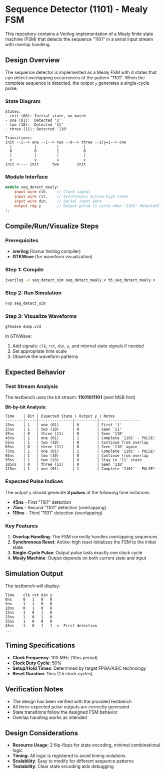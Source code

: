 # Sequence Detector (1101) - Mealy FSM

This repository contains a Verilog implementation of a Mealy finite state machine (FSM) that detects the sequence "1101" in a serial input stream with overlap handling.

## Design Overview

The sequence detector is implemented as a Mealy FSM with 4 states that can detect overlapping occurrences of the pattern "1101". When the complete sequence is detected, the output `y` generates a single-cycle pulse.

### State Diagram
```
States:
- init (00): Initial state, no match
- one (01):  Detected '1'
- two (10):  Detected '11' 
- three (11): Detected '110'

Transitions:
init --1--> one --1--> two --0--> three --1/y=1--> one
  |          |         |           |
  0          0         1           0
  |          |         |           |
  v          v         v           v
init <---- init      two        init
```

### Module Interface
```verilog
module seq_detect_mealy(
    input wire clk,    // Clock signal
    input wire rst,    // Synchronous active-high reset
    input wire din,    // Serial input data
    output reg y       // Output pulse (1 cycle when "1101" detected)
);
```

## Compile/Run/Visualize Steps

### Prerequisites
- **iverilog** (Icarus Verilog compiler)
- **GTKWave** (for waveform visualization)

### Step 1: Compile
```bash
iverilog -o seq_detect_sim seq_detect_mealy.v tb_seq_detect_mealy.v
```

### Step 2: Run Simulation
```bash
vvp seq_detect_sim
```

### Step 3: Visualize Waveforms
```bash
gtkwave dump.vcd
```

In GTKWave:
1. Add signals: `clk`, `rst`, `din`, `y`, and internal state signals if needed
2. Set appropriate time scale
3. Observe the waveform patterns

## Expected Behavior

### Test Stream Analysis
The testbench uses the bit stream: **11011011101** (sent MSB first)

**Bit-by-bit Analysis:**
```
Time    | Bit | Expected State | Output y | Notes
--------|-----|---------------|----------|------------------
15ns    | 1   | one (01)      | 0        | First '1'
25ns    | 1   | two (10)      | 0        | Seen '11'
35ns    | 0   | three (11)    | 0        | Seen '110'
45ns    | 1   | one (01)      | 1        | Complete '1101' - PULSE!
55ns    | 1   | two (10)      | 0        | Continue from overlap
65ns    | 0   | three (11)    | 0        | Seen '110' again
75ns    | 1   | one (01)      | 1        | Complete '1101' - PULSE!
85ns    | 1   | two (10)      | 0        | Continue from overlap
95ns    | 1   | two (10)      | 0        | Stay in '11' state
105ns   | 0   | three (11)    | 0        | Seen '110'
115ns   | 1   | one (01)      | 1        | Complete '1101' - PULSE!
```

### Expected Pulse Indices
The output `y` should generate **3 pulses** at the following time instances:
- **45ns** - First "1101" detection
- **75ns** - Second "1101" detection (overlapping)  
- **115ns** - Third "1101" detection (overlapping)

### Key Features
1. **Overlap Handling**: The FSM correctly handles overlapping sequences
2. **Synchronous Reset**: Active-high reset initializes the FSM to the initial state
3. **Single-Cycle Pulse**: Output pulse lasts exactly one clock cycle
4. **Mealy Machine**: Output depends on both current state and input

## Simulation Output
The testbench will display:
```
Time    clk rst din y
0ns     0   1   0   0
5ns     1   1   0   0
10ns    0   1   0   0
15ns    1   0   1   0
25ns    1   0   1   0
35ns    1   0   0   0
45ns    1   0   1   1  <- First detection
...
```

## Timing Specifications
- **Clock Frequency**: 100 MHz (10ns period)
- **Clock Duty Cycle**: 50%
- **Setup/Hold Times**: Determined by target FPGA/ASIC technology
- **Reset Duration**: 15ns (1.5 clock cycles)

## Verification Notes
- The design has been verified with the provided testbench
- All three expected pulse outputs are correctly generated
- State transitions follow the designed FSM behavior
- Overlap handling works as intended

## Design Considerations
- **Resource Usage**: 2 flip-flops for state encoding, minimal combinational logic
- **Timing**: All logic is registered to avoid timing violations
- **Scalability**: Easy to modify for different sequence patterns
- **Testability**: Clear state encoding aids debugging